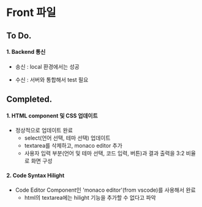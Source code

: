 # Front 파일

## To Do.

#### 1. Backend 통신

+ 송신 : local 환경에서는 성공

+ 수신 : 서버와 통합해서 test 필요

## Completed.

#### 1. HTML component 및 CSS 업데이트

+ 정상적으로 업데이트 완료
  + select(언어 선택, 테마 선택) 업데이트
  + textarea를 삭제하고, monaco editor 추가
  + 사용자 입력 부분(언어 및 테마 선택, 코드 입력, 버튼)과 결과 출력을 3:2 비율로 화면 구성

#### 2. Code Syntax Hilight

+ Code Editor Component인 'monaco editor'(from vscode)를 사용해서 완료
    + html의 textarea에는 hilight 기능을 추가할 수 없다고 파악

